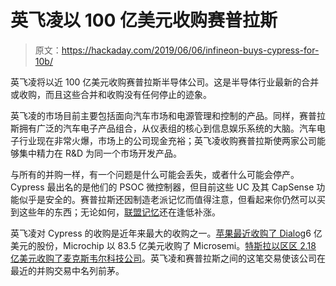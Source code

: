 # 英飞凌以 100 亿美元收购赛普拉斯

> 原文：<https://hackaday.com/2019/06/06/infineon-buys-cypress-for-10b/>

英飞凌将以近 100 亿美元收购赛普拉斯半导体公司。这是半导体行业最新的合并或收购，而且这些合并和收购没有任何停止的迹象。

英飞凌的市场目前主要包括面向汽车市场和电源管理和控制的产品。同样，赛普拉斯拥有广泛的汽车电子产品组合，从仪表组的核心到信息娱乐系统的大脑。汽车电子行业现在非常火爆，市场上的公司现金充裕；英飞凌收购赛普拉斯使两家公司能够集中精力在 R&D 为同一个市场开发产品。

与所有的并购一样，有一个问题是什么可能会丢失，或者什么可能会停产。Cypress 最出名的是他们的 PSOC 微控制器，但目前这些 UC 及其 CapSense 功能似乎是安全的。赛普拉斯还因制造老派记忆而值得注意，但看起来你仍然可以买到这些年的东西；无论如何，[联盟记忆](https://www.alliancememory.com/)还在逢低补涨。

英飞凌对 Cypress 的收购是近年来最大的收购之一。[苹果最近收购了 Dialog](https://hackaday.com/2018/10/13/mergers-and-acquisitions-apple-buys-most-of-dialog/)6 亿美元的股份，Microchip 以 83.5 亿美元收购了 Microsemi。[特斯拉以区区 2.18 亿美元收购了麦克斯韦尔科技公司](https://hackaday.com/2019/02/04/tesla-eyes-ultracapacitor-future-with-maxwell-acquisition/)。英飞凌和赛普拉斯之间的这笔交易使该公司在最近的并购交易中名列前茅。